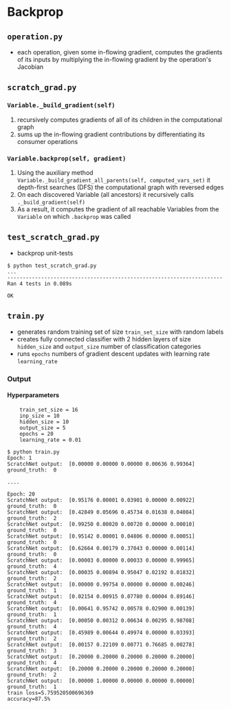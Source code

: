 # Backprop

## `operation.py`
- each operation, given some in-flowing gradient, computes the gradients of its inputs by multiplying the in-flowing gradient by the operation's Jacobian

## `scratch_grad.py`

### `Variable._build_gradient(self)`
1. recursively computes gradients of all of its children in the computational graph
2. sums up the in-flowing gradient contributions by differentiating its consumer operations

### `Variable.backprop(self, gradient)`
1. Using the auxiliary method `Variable._build_gradient_all_parents(self, computed_vars_set)` it depth-first searches (DFS) the computational graph with reversed edges
2. On each discovered Variable (all ancestors) it recursively calls `._build_gradient(self)`
3. As a result, it computes the gradient of all reachable Variables from the `Variable` on which `.backprop` was called


## `test_scratch_grad.py`
- backprop unit-tests

```
$ python test_scratch_grad.py
...
----------------------------------------------------------------------
Ran 4 tests in 0.089s

OK 
```

## `train.py`
- generates random training set of size `train_set_size` with random labels
- creates fully connected classifier with 2 hidden layers of size `hidden_size` and `output_size` number of classification categories
- runs `epochs` numbers of gradient descent updates with learning rate `learning_rate`

### Output
#### **Hyperparameters**
```
    train_set_size = 16
    inp_size = 10
    hidden_size = 10
    output_size = 5
    epochs = 20
    learning_rate = 0.01
```


```
$ python train.py
Epoch: 1
ScratchNet output:  [0.00000 0.00000 0.00000 0.00636 0.99364]
ground_truth:  0

....

Epoch: 20
ScratchNet output:  [0.95176 0.00001 0.03901 0.00000 0.00922]
ground_truth:  0
ScratchNet output:  [0.42849 0.05696 0.45734 0.01638 0.04084]
ground_truth:  2
ScratchNet output:  [0.99250 0.00020 0.00720 0.00000 0.00010]
ground_truth:  0
ScratchNet output:  [0.95142 0.00001 0.04806 0.00000 0.00051]
ground_truth:  0
ScratchNet output:  [0.62664 0.00179 0.37043 0.00000 0.00114]
ground_truth:  0
ScratchNet output:  [0.00003 0.00000 0.00033 0.00000 0.99965]
ground_truth:  4
ScratchNet output:  [0.00035 0.00894 0.95047 0.02192 0.01832]
ground_truth:  2
ScratchNet output:  [0.00000 0.99754 0.00000 0.00000 0.00246]
ground_truth:  1
ScratchNet output:  [0.02154 0.00915 0.07780 0.00004 0.89146]
ground_truth:  4
ScratchNet output:  [0.00641 0.95742 0.00578 0.02900 0.00139]
ground_truth:  1
ScratchNet output:  [0.00050 0.00312 0.00634 0.00295 0.98708]
ground_truth:  4
ScratchNet output:  [0.45989 0.00644 0.49974 0.00000 0.03393]
ground_truth:  2
ScratchNet output:  [0.00157 0.22109 0.00771 0.76685 0.00278]
ground_truth:  3
ScratchNet output:  [0.20000 0.20000 0.20000 0.20000 0.20000]
ground_truth:  4
ScratchNet output:  [0.20000 0.20000 0.20000 0.20000 0.20000]
ground_truth:  2
ScratchNet output:  [0.00000 1.00000 0.00000 0.00000 0.00000]
ground_truth:  1
train loss=5.759520500696369
accuracy=87.5%
```
